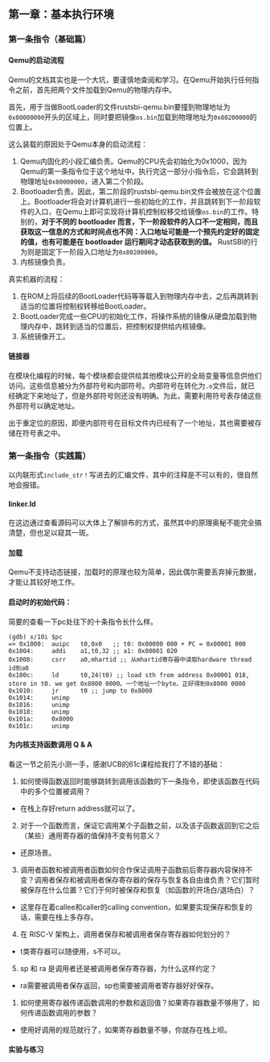 ## 第一章：基本执行环境
### 第一条指令（基础篇）
#### Qemu的启动流程
Qemu的文档其实也是一个大坑，要谨慎地查阅和学习。在Qemu开始执行任何指令之前，首先把两个文件加载到Qemu的物理内存中。

首先，用于当做BootLoader的文件rustsbi-qemu.bin要撞到物理地址为`0x80000000`开头的区域上，同时要把镜像`os.bin`加载到物理地址为`0x80200000`的位置上。

这么装载的原因处于Qemu本身的启动流程：
1. Qemu内固化的小段汇编负责。Qemu的CPU先会初始化为0x1000，因为Qemu的第一条指令位于这个地址中。执行完这一部分小指令后，它会跳转到物理地址`0x80000000`，进入第二个阶段。
2. Bootloader负责。因此，第二阶段的rustsbi-qemu.bin文件会被放在这个位置上。Bootloader将会对计算机进行一些初始化的工作，并且跳转到下一阶段软件的入口，在Qemu上即可实现将计算机控制权移交给镜像`os.bin`的工作。特别的，**对于不同的 bootloader 而言，下一阶段软件的入口不一定相同，而且获取这一信息的方式和时间点也不同：入口地址可能是一个预先约定好的固定的值，也有可能是在 bootloader 运行期间才动态获取到的值。** RustSBI的行为则是固定下一阶段入口地址为`0x80200000`。
3. 内核镜像负责。

真实机器的流程：
1. 在ROM上将后续的BootLoader代码等等载入到物理内存中去，之后再跳转到适当的位置将控制权转移给BootLoader。
2. BootLoader完成一些CPU的初始化工作，将操作系统的镜像从硬盘加载到物理内存中，跳转到适当的位置后，把控制权提供给内核镜像。
3. 系统镜像开工。

#### 链接器
在模块化编程的时候，每个模块都会提供给其他模块公开的全局变量等信息供他们访问。这些信息被分为外部符号和内部符号。内部符号在转化为`.o`文件后，就已经确定下来地址了，但是外部符号则还没有明确。为此，需要利用符号表存储这些外部符号以确定地址。

出于重定位的原因，即便内部符号在目标文件内已经有了一个地址，其也需要被存储在符号表之中。

### 第一条指令（实践篇）
以内联形式`include_str！`写进去的汇编文件，其中的注释是不可以有的，很自然地会报错。

#### linker.ld
在这边通过查看源码可以大体上了解排布的方式，虽然其中的原理奥秘不能完全搞清楚，但也足以窥其一斑。

#### 加载
Qemu不支持动态链接，加载时的原理也较为简单，因此偶尔需要丢弃掉元数据，才能让其较好地工作。

#### 启动时的初始代码：
简要的查看一下pc处往下的十条指令长什么样。
```
(gdb) x/10i $pc
=> 0x1000:  auipc   t0,0x0   ;; t0: 0x00000 000 + PC = 0x00001 000
0x1004:     addi    a1,t0,32 ;; a1: 0x00001 020
0x1008:     csrr    a0,mhartid ;; 从mhartid寄存器中读取hardware thread id到a0
0x100c:     ld      t0,24(t0) ;; load sth from address 0x00001 018, store in t0. we get 0x8000 0000。一个地址一个byte，正好得到0x8000 0000
0x1010:     jr      t0 ;; jump to 0x8000
0x1014:     unimp
0x1016:     unimp
0x1018:     unimp
0x101a:     0x8000
0x101c:     unimp
```
#### 为内核支持函数调用 Q & A
看这一节之前先小测一手，感谢UCB的61c课程给我打了不错的基础：
1. 如何使得函数返回时能够跳转到调用该函数的下一条指令，即使该函数在代码中的多个位置被调用？
- 在栈上存好return address就可以了。
2. 对于一个函数而言，保证它调用某个子函数之前，以及该子函数返回到它之后（某些）通用寄存器的值保持不变有何意义？
- 还原场景。
3. 调用者函数和被调用者函数如何合作保证调用子函数前后寄存器内容保持不变？调用者保存和被调用者保存寄存器的保存与恢复各自由谁负责？它们暂时被保存在什么位置？它们于何时被保存和恢复（如函数的开场白/退场白）？
- 这里存在着callee和caller的calling convention，如果要实现保存和恢复的话，需要在栈上多存存。
4. 在 RISC-V 架构上，调用者保存和被调用者保存寄存器如何划分的？
- t类寄存器可以随便用，s不可以。
5. sp 和 ra 是调用者还是被调用者保存寄存器，为什么这样约定？
- ra需要被调用者保存返回，sp也需要被调用者寄存器好好保存。
1. 如何使用寄存器传递函数调用的参数和返回值？如果寄存器数量不够用了，如何传递函数调用的参数？
- 使用好调用的规范就行了，如果寄存器数量不够，你就存在栈上呗。

#### 实验与练习